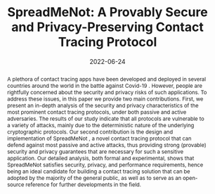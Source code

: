 ---
title: 'SpreadMeNot: A Provably Secure and Privacy-Preserving Contact Tracing Protocol'

# Authors
# A YAML list of author names
# If you created a profile for a user (e.g. the default `admin` user at `content/authors/admin/`), 
# write the username (folder name) here, and it will be replaced with their full name and linked to their profile.
authors:
- Pietro Tedeschi
- Spiridon Bakiras
- Roberto Di Pietro

# Author notes (such as 'Equal Contribution')
# A YAML list of notes for each author in the above `authors` list
author_notes: []

date: '2022-06-24'

# Date to publish webpage (NOT necessarily Bibtex publication's date).
publishDate: '2023-12-07T07:05:01.163280Z'

# Publication type.
# A single CSL publication type but formatted as a YAML list (for Hugo requirements).
publication_types:
- article-journal

# Publication name and optional abbreviated publication name.
publication: '*IEEE Transactions on Dependable and Secure Computing*'
publication_short: ''

doi: '10.1109/TDSC.2022.3186153'

abstract: 'A plethora of contact tracing apps have been developed and deployed in several countries around the world in the battle against Covid-19 . However, people are rightfully concerned about the security and privacy risks of such applications. To address these issues, in this paper we provide two main contributions. First, we present an in-depth analysis of the security and privacy characteristics of the most prominent contact tracing protocols, under both passive and active adversaries. The results of our study indicate that all protocols are vulnerable to a variety of attacks, mainly due to the deterministic nature of the underlying cryptographic protocols. Our second contribution is the design and implementation of SpreadMeNot , a novel contact tracing protocol that can defend against most passive and active attacks, thus providing strong (provable) security and privacy guarantees that are necessary for such a sensitive application. Our detailed analysis, both formal and experimental, shows that SpreadMeNot satisfies security, privacy, and performance requirements, hence being an ideal candidate for building a contact tracing solution that can be adopted by the majority of the general public, as well as to serve as an open-source reference for further developments in the field.'

# Summary. An optional shortened abstract.
summary: ''

tags: []

# Display this page in a list of Featured pages?
featured: false

# Links
url_pdf: 'https://ieeexplore.ieee.org/abstract/document/9806335'
url_code: 'https://github.com/pietrotedeschi/spreadmenot'
url_dataset: ''
url_poster: ''
url_project: ''
url_slides: ''
url_source: ''
url_video: ''

# Custom links (uncomment lines below)
# links:
# - name: Custom Link
#   url: http://example.org

# Publication image
# Add an image named `featured.jpg/png` to your page's folder then add a caption below.
image:
  caption: ''
  focal_point: ''
  preview_only: false

# Associated Projects (optional).
#   Associate this publication with one or more of your projects.
#   Simply enter your project's folder or file name without extension.
#   E.g. `projects: ['internal-project']` links to `content/project/internal-project/index.md`.
#   Otherwise, set `projects: []`.
projects: []
---